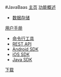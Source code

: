 #JavaBaas
[主页](index.md)
[功能概述]()

  * [数据存储](overview/object.md)

[用户手册]()

  * [命令行工具](manual/command_line.md)
  * [REST API](manual/rest_api.md)
  * [Android SDK](manual/android-adk_api.md)
  * [iOS SDK](manual/ios-adk_api.md)
  * [Java SDK](manual/java-sdk.md)

[下载](download.md)
